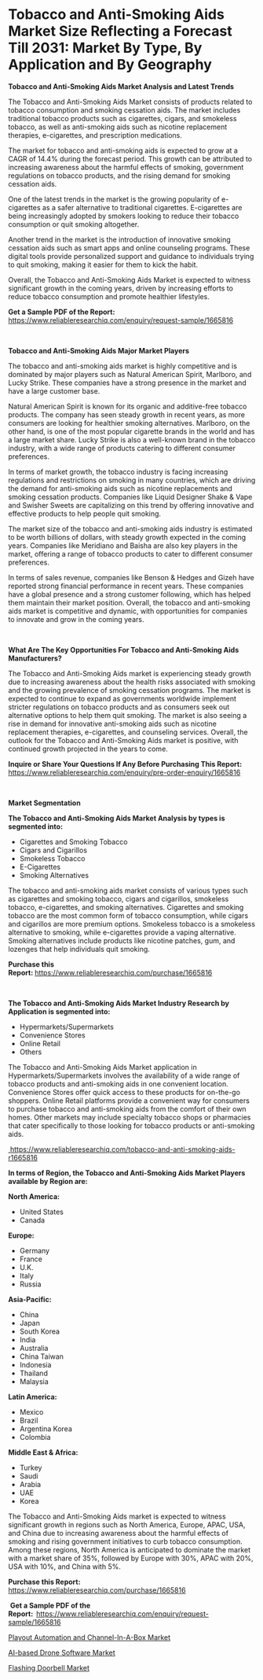 <p><h1>Tobacco and Anti-Smoking Aids Market Size Reflecting a Forecast Till 2031: Market By Type, By Application and By Geography</h1></p><p><strong>Tobacco and Anti-Smoking Aids Market Analysis and Latest Trends</strong></p>
<p><p>The Tobacco and Anti-Smoking Aids Market consists of products related to tobacco consumption and smoking cessation aids. The market includes traditional tobacco products such as cigarettes, cigars, and smokeless tobacco, as well as anti-smoking aids such as nicotine replacement therapies, e-cigarettes, and prescription medications.</p><p>The market for tobacco and anti-smoking aids is expected to grow at a CAGR of 14.4% during the forecast period. This growth can be attributed to increasing awareness about the harmful effects of smoking, government regulations on tobacco products, and the rising demand for smoking cessation aids. </p><p>One of the latest trends in the market is the growing popularity of e-cigarettes as a safer alternative to traditional cigarettes. E-cigarettes are being increasingly adopted by smokers looking to reduce their tobacco consumption or quit smoking altogether. </p><p>Another trend in the market is the introduction of innovative smoking cessation aids such as smart apps and online counseling programs. These digital tools provide personalized support and guidance to individuals trying to quit smoking, making it easier for them to kick the habit.</p><p>Overall, the Tobacco and Anti-Smoking Aids Market is expected to witness significant growth in the coming years, driven by increasing efforts to reduce tobacco consumption and promote healthier lifestyles.</p></p>
<p><strong>Get a Sample PDF of the Report:&nbsp;</strong> <a href="https://www.reliableresearchiq.com/enquiry/request-sample/1665816">https://www.reliableresearchiq.com/enquiry/request-sample/1665816</a></p>
<p>&nbsp;</p>
<p><strong>Tobacco and Anti-Smoking Aids Major Market Players</strong></p>
<p><p>The tobacco and anti-smoking aids market is highly competitive and is dominated by major players such as Natural American Spirit, Marlboro, and Lucky Strike. These companies have a strong presence in the market and have a large customer base. </p><p>Natural American Spirit is known for its organic and additive-free tobacco products. The company has seen steady growth in recent years, as more consumers are looking for healthier smoking alternatives. Marlboro, on the other hand, is one of the most popular cigarette brands in the world and has a large market share. Lucky Strike is also a well-known brand in the tobacco industry, with a wide range of products catering to different consumer preferences.</p><p>In terms of market growth, the tobacco industry is facing increasing regulations and restrictions on smoking in many countries, which are driving the demand for anti-smoking aids such as nicotine replacements and smoking cessation products. Companies like Liquid Designer Shake & Vape and Swisher Sweets are capitalizing on this trend by offering innovative and effective products to help people quit smoking.</p><p>The market size of the tobacco and anti-smoking aids industry is estimated to be worth billions of dollars, with steady growth expected in the coming years. Companies like Meridiano and Baisha are also key players in the market, offering a range of tobacco products to cater to different consumer preferences.</p><p>In terms of sales revenue, companies like Benson & Hedges and Gizeh have reported strong financial performance in recent years. These companies have a global presence and a strong customer following, which has helped them maintain their market position. Overall, the tobacco and anti-smoking aids market is competitive and dynamic, with opportunities for companies to innovate and grow in the coming years.</p></p>
<p>&nbsp;</p>
<p><strong>What Are The Key Opportunities For Tobacco and Anti-Smoking Aids Manufacturers?</strong></p>
<p><p>The Tobacco and Anti-Smoking Aids market is experiencing steady growth due to increasing awareness about the health risks associated with smoking and the growing prevalence of smoking cessation programs. The market is expected to continue to expand as governments worldwide implement stricter regulations on tobacco products and as consumers seek out alternative options to help them quit smoking. The market is also seeing a rise in demand for innovative anti-smoking aids such as nicotine replacement therapies, e-cigarettes, and counseling services. Overall, the outlook for the Tobacco and Anti-Smoking Aids market is positive, with continued growth projected in the years to come.</p></p>
<p><strong>Inquire or Share Your Questions If Any Before Purchasing This Report:</strong> <a href="https://www.reliableresearchiq.com/enquiry/pre-order-enquiry/1665816">https://www.reliableresearchiq.com/enquiry/pre-order-enquiry/1665816</a></p>
<p>&nbsp;</p>
<p><strong>Market Segmentation</strong></p>
<p><strong>The Tobacco and Anti-Smoking Aids Market Analysis by types is segmented into:</strong></p>
<p><ul><li>Cigarettes and Smoking Tobacco</li><li>Cigars and Cigarillos</li><li>Smokeless Tobacco</li><li>E-Cigarettes</li><li>Smoking Alternatives</li></ul></p>
<p><p>The tobacco and anti-smoking aids market consists of various types such as cigarettes and smoking tobacco, cigars and cigarillos, smokeless tobacco, e-cigarettes, and smoking alternatives. Cigarettes and smoking tobacco are the most common form of tobacco consumption, while cigars and cigarillos are more premium options. Smokeless tobacco is a smokeless alternative to smoking, while e-cigarettes provide a vaping alternative. Smoking alternatives include products like nicotine patches, gum, and lozenges that help individuals quit smoking.</p></p>
<p><strong>Purchase this Report:&nbsp;</strong><a href="https://www.reliableresearchiq.com/purchase/1665816">https://www.reliableresearchiq.com/purchase/1665816</a></p>
<p>&nbsp;</p>
<p><strong>The Tobacco and Anti-Smoking Aids Market Industry Research by Application is segmented into:</strong></p>
<p><ul><li>Hypermarkets/Supermarkets</li><li>Convenience Stores</li><li>Online Retail</li><li>Others</li></ul></p>
<p><p>The Tobacco and Anti-Smoking Aids Market application in Hypermarkets/Supermarkets involves the availability of a wide range of tobacco products and anti-smoking aids in one convenient location. Convenience Stores offer quick access to these products for on-the-go shoppers. Online Retail platforms provide a convenient way for consumers to purchase tobacco and anti-smoking aids from the comfort of their own homes. Other markets may include specialty tobacco shops or pharmacies that cater specifically to those looking for tobacco products or anti-smoking aids.</p></p>
<p><a href="https://www.reliableresearchiq.com/tobacco-and-anti-smoking-aids-r1665816">&nbsp;https://www.reliableresearchiq.com/tobacco-and-anti-smoking-aids-r1665816</a></p>
<p><strong>In terms of Region, the Tobacco and Anti-Smoking Aids Market Players available by Region are:</strong></p>
<p>
    <p> <strong> North America: </strong>
        <ul>
            <li>United States</li>
            <li>Canada</li>
        </ul>
        </p> 
    <p> <strong> Europe: </strong>
        <ul>
            <li>Germany</li>
            <li>France</li>
            <li>U.K.</li>
            <li>Italy</li>
            <li>Russia</li>
        </ul>
        </p> 
    <p> <strong> Asia-Pacific: </strong>
        <ul>
            <li>China</li>
            <li>Japan</li>
            <li>South Korea</li>
            <li>India</li>
            <li>Australia</li>
            <li>China Taiwan</li>
            <li>Indonesia</li>
            <li>Thailand</li>
            <li>Malaysia</li>
        </ul>
        </p> 
    <p> <strong> Latin America: </strong>
        <ul>
            <li>Mexico</li>
            <li>Brazil</li>
            <li>Argentina Korea</li>
            <li>Colombia</li>
        </ul>
        </p> 
    <p> <strong> Middle East & Africa: </strong>
        <ul>
            <li>Turkey</li>
            <li>Saudi</li>
            <li>Arabia</li>
            <li>UAE</li>
            <li>Korea</li>
        </ul>
    </p>
    </p>
<p><p>The Tobacco and Anti-Smoking Aids market is expected to witness significant growth in regions such as North America, Europe, APAC, USA, and China due to increasing awareness about the harmful effects of smoking and rising government initiatives to curb tobacco consumption. Among these regions, North America is anticipated to dominate the market with a market share of 35%, followed by Europe with 30%, APAC with 20%, USA with 10%, and China with 5%.</p></p>
<p><strong>Purchase this Report: </strong><a href="https://www.reliableresearchiq.com/purchase/1665816">https://www.reliableresearchiq.com/purchase/1665816</a></p>
<p>&nbsp;<strong>Get a Sample PDF of the Report:&nbsp;&nbsp;</strong><a href="https://www.reliableresearchiq.com/enquiry/request-sample/1665816">https://www.reliableresearchiq.com/enquiry/request-sample/1665816</a></p>
<p><strong></strong></p>
<p><p><a href="https://github.com/dancokkoe288/Market-Research-Report-List-1/blob/main/playout-automation-and-channel-in-a-box-market.md">Playout Automation and Channel-In-A-Box Market</a></p><p><a href="https://github.com/mdkiwi4kiwi/Market-Research-Report-List-1/blob/main/ai-based-drone-software-market.md">AI-based Drone Software Market</a></p><p><a href="https://view.publitas.com/reportprime-1/flashing-doorbell-industry-analysis-report-its-market-size-share-trends-by-application-region-competitive-strategies-2024-2031/">Flashing Doorbell Market</a></p></p>